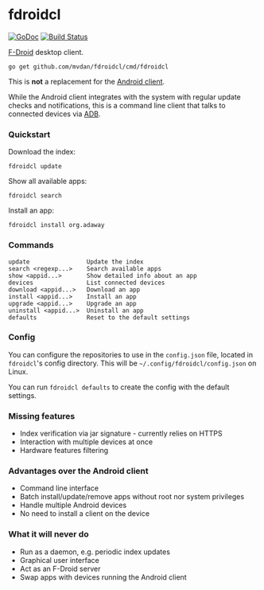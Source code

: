 # fdroidcl

[![GoDoc](https://godoc.org/github.com/mvdan/fdroidcl?status.svg)](https://godoc.org/github.com/mvdan/fdroidcl)
[![Build Status](https://travis-ci.org/mvdan/fdroidcl.svg?branch=master)](https://travis-ci.org/mvdan/fdroidcl)

[F-Droid](https://f-droid.org/) desktop client.

	go get github.com/mvdan/fdroidcl/cmd/fdroidcl

This is **not** a replacement for the [Android client](https://gitlab.com/fdroid/fdroidclient).

While the Android client integrates with the system with regular update checks
and notifications, this is a command line client that talks to connected
devices via [ADB](https://developer.android.com/tools/help/adb.html).

### Quickstart

Download the index:

	fdroidcl update

Show all available apps:

	fdroidcl search

Install an app:

	fdroidcl install org.adaway

### Commands

	update                Update the index
	search <regexp...>    Search available apps
	show <appid...>       Show detailed info about an app
	devices               List connected devices
	download <appid...>   Download an app
	install <appid...>    Install an app
	upgrade <appid...>    Upgrade an app
	uninstall <appid...>  Uninstall an app
	defaults              Reset to the default settings

### Config

You can configure the repositories to use in the `config.json` file,
located in `fdroidcl`'s config directory. This will be
`~/.config/fdroidcl/config.json` on Linux.

You can run `fdroidcl defaults` to create the config with the default
settings.

### Missing features

 * Index verification via jar signature - currently relies on HTTPS
 * Interaction with multiple devices at once
 * Hardware features filtering

### Advantages over the Android client

 * Command line interface
 * Batch install/update/remove apps without root nor system privileges
 * Handle multiple Android devices
 * No need to install a client on the device

### What it will never do

 * Run as a daemon, e.g. periodic index updates
 * Graphical user interface
 * Act as an F-Droid server
 * Swap apps with devices running the Android client
